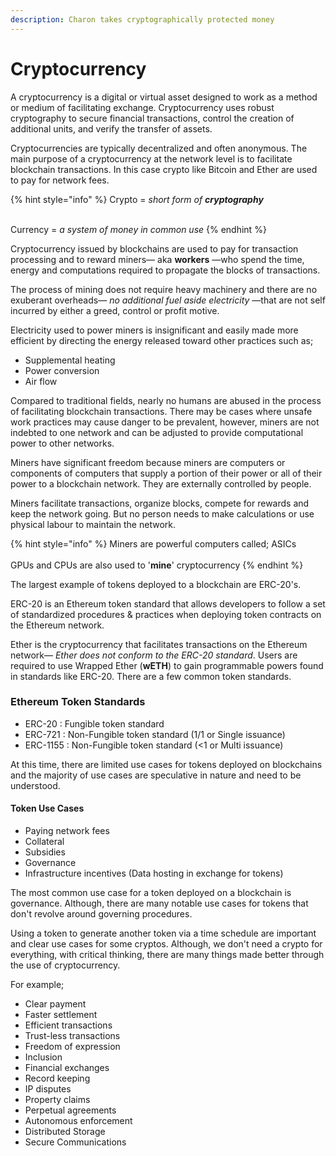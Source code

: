 ```yaml
---
description: Charon takes cryptographically protected money
---
```


# Cryptocurrency

A cryptocurrency is a digital or virtual asset designed to work as a method or medium of facilitating exchange. Cryptocurrency uses robust cryptography to secure financial transactions, control the creation of additional units, and verify the transfer of assets.&#x20;

Cryptocurrencies are typically decentralized and often anonymous. The main purpose of a cryptocurrency at the network level is to facilitate blockchain transactions. In this case crypto like Bitcoin and Ether are used to pay for network fees.

{% hint style="info" %}
Crypto = _short form of **cryptography**_

\
Currency = _a system of money in common use_
{% endhint %}

Cryptocurrency issued by blockchains are used to pay for transaction processing and to reward miners— aka **workers** —who spend the time, energy and computations required to propagate the blocks of transactions.&#x20;

The process of mining does not require heavy machinery and there are no exuberant overheads— _no additional fuel aside electricity_ —that are not self incurred by either a greed, control or profit motive.&#x20;

Electricity used to power miners is insignificant and easily made more efficient by directing the energy released toward other practices such as;&#x20;

* Supplemental heating&#x20;
* Power conversion
* Air flow

Compared to traditional fields, nearly no humans are abused in the process of facilitating blockchain transactions. There may be cases where unsafe work practices may cause danger to be prevalent, however, miners are not indebted to one network and can be adjusted to provide computational power to other networks.&#x20;

Miners have significant freedom because miners are computers or components of computers that supply a portion of their power or all of their power to a blockchain network. They are externally controlled by people.

Miners facilitate transactions, organize blocks, compete for rewards and keep the network going. But no person needs to make calculations or use physical labour to maintain the network.

{% hint style="info" %}
Miners are powerful computers called; ASICs\
\
GPUs and CPUs are also used to '**mine**' cryptocurrency
{% endhint %}

The largest example of tokens deployed to a blockchain are ERC-20's.

ERC-20 is an Ethereum token standard that allows developers to follow a set of standardized procedures & practices when deploying token contracts on the Ethereum network.

Ether is the cryptocurrency that facilitates transactions on the Ethereum network— _Ether does not conform to the ERC-20 standard_. Users are required to use Wrapped Ether (**wETH**) to gain programmable powers found in standards like ERC-20. There are a few common token standards.

### Ethereum Token Standards

* ERC-20 : Fungible token standard
* ERC-721 : Non-Fungible token standard (1/1 or Single issuance)
* ERC-1155 : Non-Fungible token standard (<1 or Multi issuance)

At this time, there are limited use cases for tokens deployed on blockchains and the majority of use cases are speculative in nature and need to be understood.

#### Token Use Cases

* Paying network fees
* Collateral
* Subsidies
* Governance
* Infrastructure incentives (Data hosting in exchange for tokens)

The most common use case for a token deployed on a blockchain is governance. Although, there are many notable use cases for tokens that don't revolve around governing procedures.

Using a token to generate another token via a time schedule are important and clear use cases for some cryptos. Although, we don't need a crypto for everything, with critical thinking, there are many things made better through the use of cryptocurrency.

For example;

* Clear payment
* Faster settlement
* Efficient transactions
* Trust-less transactions
* Freedom of expression
* Inclusion
* Financial exchanges
* Record keeping
* IP disputes
* Property claims
* Perpetual agreements
* Autonomous enforcement
* Distributed Storage
* Secure Communications
